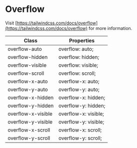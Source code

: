 # Overflow

Visit [https://tailwindcss.com/docs/overflow](https://tailwindcss.com/docs/overflow) for more information.

<table class="w-full text-left border-collapse"><thead><tr><th class="z-20 sticky top-0 text-4 font-semibold text-gray-600 bg-white p-0"><div class="pb-2 pr-2 border-b border-gray-200">Class</div></th><th class="z-20 sticky top-0 text-4 font-semibold text-gray-600 bg-white p-0"><div class="pb-2 pl-2 border-b border-gray-200">Properties</div></th></tr></thead><tbody class="align-baseline"><tr><td class="py-2 pr-2 font-mono caption1 text-violet-600 whitespace-nowrap">overflow-auto</td><td class="py-2 pl-2 font-mono caption1 text-light-blue-600 whitespace-pre">overflow: auto;</td></tr><tr><td class="py-2 pr-2 font-mono caption1 text-violet-600 whitespace-nowrap border-t border-gray-200">overflow-hidden</td><td class="py-2 pl-2 font-mono caption1 text-light-blue-600 whitespace-pre border-t border-gray-200">overflow: hidden;</td></tr><tr><td class="py-2 pr-2 font-mono caption1 text-violet-600 whitespace-nowrap border-t border-gray-200">overflow-visible</td><td class="py-2 pl-2 font-mono caption1 text-light-blue-600 whitespace-pre border-t border-gray-200">overflow: visible;</td></tr><tr><td class="py-2 pr-2 font-mono caption1 text-violet-600 whitespace-nowrap border-t border-gray-200">overflow-scroll</td><td class="py-2 pl-2 font-mono caption1 text-light-blue-600 whitespace-pre border-t border-gray-200">overflow: scroll;</td></tr><tr><td class="py-2 pr-2 font-mono caption1 text-violet-600 whitespace-nowrap border-t border-gray-200">overflow-x-auto</td><td class="py-2 pl-2 font-mono caption1 text-light-blue-600 whitespace-pre border-t border-gray-200">overflow-x: auto;</td></tr><tr><td class="py-2 pr-2 font-mono caption1 text-violet-600 whitespace-nowrap border-t border-gray-200">overflow-y-auto</td><td class="py-2 pl-2 font-mono caption1 text-light-blue-600 whitespace-pre border-t border-gray-200">overflow-y: auto;</td></tr><tr><td class="py-2 pr-2 font-mono caption1 text-violet-600 whitespace-nowrap border-t border-gray-200">overflow-x-hidden</td><td class="py-2 pl-2 font-mono caption1 text-light-blue-600 whitespace-pre border-t border-gray-200">overflow-x: hidden;</td></tr><tr><td class="py-2 pr-2 font-mono caption1 text-violet-600 whitespace-nowrap border-t border-gray-200">overflow-y-hidden</td><td class="py-2 pl-2 font-mono caption1 text-light-blue-600 whitespace-pre border-t border-gray-200">overflow-y: hidden;</td></tr><tr><td class="py-2 pr-2 font-mono caption1 text-violet-600 whitespace-nowrap border-t border-gray-200">overflow-x-visible</td><td class="py-2 pl-2 font-mono caption1 text-light-blue-600 whitespace-pre border-t border-gray-200">overflow-x: visible;</td></tr><tr><td class="py-2 pr-2 font-mono caption1 text-violet-600 whitespace-nowrap border-t border-gray-200">overflow-y-visible</td><td class="py-2 pl-2 font-mono caption1 text-light-blue-600 whitespace-pre border-t border-gray-200">overflow-y: visible;</td></tr><tr><td class="py-2 pr-2 font-mono caption1 text-violet-600 whitespace-nowrap border-t border-gray-200">overflow-x-scroll</td><td class="py-2 pl-2 font-mono caption1 text-light-blue-600 whitespace-pre border-t border-gray-200">overflow-x: scroll;</td></tr><tr><td class="py-2 pr-2 font-mono caption1 text-violet-600 whitespace-nowrap border-t border-gray-200">overflow-y-scroll</td><td class="py-2 pl-2 font-mono caption1 text-light-blue-600 whitespace-pre border-t border-gray-200">overflow-y: scroll;</td></tr></tbody></table>
